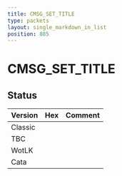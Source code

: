 ```yaml
---
title: CMSG_SET_TITLE
type: packets
layout: single_markdown_in_list
position: 885
---
```


# CMSG_SET_TITLE

## Status

Version | Hex | Comment
---------- | ---------- | ---------- 
Classic |  |  
TBC |  |  
WotLK |  |  
Cata |  |  
